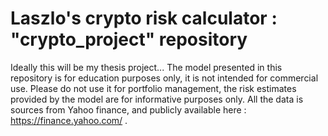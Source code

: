 # Laszlo's crypto risk calculator : "crypto_project" repository
Ideally this will be my thesis project...
The model presented in this repository is for education purposes only, it is not intended for commercial use.
Please do not use it for portfolio management, the risk estimates provided by the model are for informative purposes only.
All the data is sources from Yahoo finance, and publicly available here : https://finance.yahoo.com/ .
